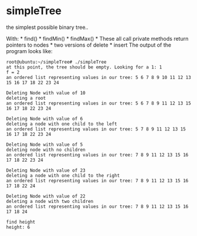 # simpleTree
the simplest possible binary tree.. 

With:
	* find()
	* findMin()
	* findMax()
		* These all call private methods return pointers to nodes
	* two versions of delete
	* insert
The output of the program looks like:

```
root@ubuntu:~/simpleTree# ./simpleTree
at this point, the tree should be empty. Looking for a 1: 1
f = 2
an ordered list representing values in our tree: 5 6 7 8 9 10 11 12 13 15 16 17 18 22 23 24 

Deleting Node with value of 10
deleting a root
an ordered list representing values in our tree: 5 6 7 8 9 11 12 13 15 16 17 18 22 23 24 

Deleting Node with value of 6
deleting a node with one child to the left
an ordered list representing values in our tree: 5 7 8 9 11 12 13 15 16 17 18 22 23 24 

Deleting Node with value of 5
deleting node with no children
an ordered list representing values in our tree: 7 8 9 11 12 13 15 16 17 18 22 23 24 

Deleting Node with value of 23
deleting a node with one child to the right
an ordered list representing values in our tree: 7 8 9 11 12 13 15 16 17 18 22 24 

Deleting Node with value of 22
deleting a node with two children
an ordered list representing values in our tree: 7 8 9 11 12 13 15 16 17 18 24 

find height
height: 6


```

